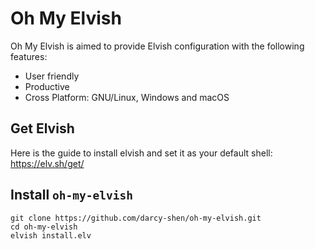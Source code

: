 # Oh My Elvish
Oh My Elvish is aimed to provide Elvish configuration with the following features:
+ User friendly
+ Productive
+ Cross Platform: GNU/Linux, Windows and macOS

## Get Elvish
Here is the guide to install elvish and set it as your default shell:
https://elv.sh/get/

## Install `oh-my-elvish`
```
git clone https://github.com/darcy-shen/oh-my-elvish.git
cd oh-my-elvish
elvish install.elv
```

